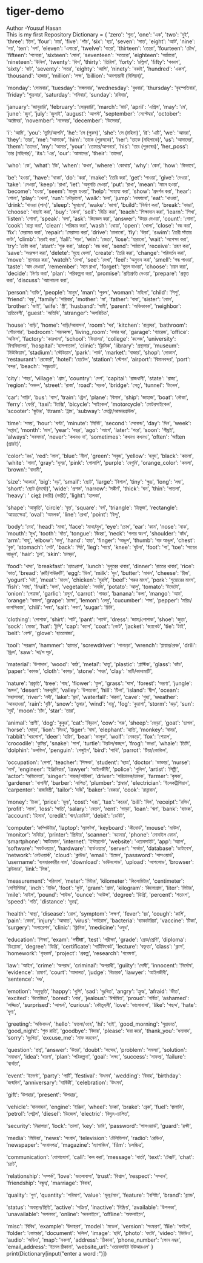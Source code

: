 # tiger-demo
Author -Yousuf Hasan
<br>
This is my first Repository 
Dictionary = {
'zero': 'শূন্য',
'one': 'এক',
'two': 'দুই',
'three': 'তিন',
'four': 'চার',
'five': 'পাঁচ',
'six': 'ছয়',
'seven': 'সাত',
'eight': 'আট',
'nine': 'নয়',
'ten': 'দশ',
'eleven': 'এগারো',
'twelve': 'বারো',
'thirteen': 'তেরো',
'fourteen': 'চৌদ্দ',
'fifteen': 'পনেরো',
'sixteen': 'ষোল',
'seventeen': 'সতেরো',
'eighteen': 'আঠারো',
'nineteen': 'উনিশ',
'twenty': 'বিশ',
'thirty': 'তিরিশ',
'forty': 'চল্লিশ',
'fifty': 'পঞ্চাশ',
'sixty': 'ষাট',
'seventy': 'সত্তর',
'eighty': 'আশি',
'ninety': 'নব্বই',
'hundred': 'একশ',
'thousand': 'হাজার',
'million': 'লক্ষ',
'billion': 'অবশ্যম্ভাবী (বিলিয়ন)',

'monday': 'সোমবার',
'tuesday': 'মঙ্গলবার',
'wednesday': 'বুধবার',
'thursday': 'বৃহস্পতিবার',
'friday': 'শুক্রবার',
'saturday': 'শনিবার',
'sunday': 'রবিবার',

'january': 'জানুয়ারি',
'february': 'ফেব্রুয়ারি',
'march': 'মার্চ',
'april': 'এপ্রিল',
'may': 'মে',
'june': 'জুন',
'july': 'জুলাই',
'august': 'আগস্ট',
'september': 'সেপ্টেম্বর',
'october': 'অক্টোবর',
'november': 'নভেম্বর',
'december': 'ডিসেম্বর',

'i': 'আমি',
'you': 'তুমি/আপনি',
'he': 'সে (পুরুষ)',
'she': 'সে (মহিলা)',
'it': 'এটি',
'we': 'আমরা',
'they': 'তারা',
'me': 'আমাকে',
'him': 'তাকে (পুরুষকে)',
'her': 'তাকে (মহিলাকে)',
'us': 'আমাদের',
'them': 'তাদের',
'my': 'আমার',
'your': 'তোমার/আপনার',
'his': 'তার (পুরুষের)',
'her_poss': 'তার (মহিলার)',
'its': 'এর',
'our': 'আমাদের',
'their': 'তাদের',

'who': 'কে',
'what': 'কি',
'when': 'কখন',
'where': 'কোথায়',
'why': 'কেন',
'how': 'কিভাবে',

'be': 'হওয়া',
'have': 'থাকা',
'do': 'করা',
'make': 'তৈরি করা',
'get': 'পাওয়া',
'give': 'দেওয়া',
'take': 'নেওয়া',
'keep': 'রাখা',
'let': 'অনুমতি দেওয়া',
'put': 'রাখা',
'mean': 'মানে হওয়া',
'become': 'হওয়া',
'seem': 'মালুম হওয়া',
'help': 'সাহায্য করা',
'show': 'প্রদর্শন করা',
'hear': 'শোনা',
'play': 'খেলা',
'run': 'দৌড়ানো',
'walk': 'চলা',
'jump': 'লাফানো',
'eat': 'খাওয়া',
'drink': 'খাওয়া (পান)',
'sleep': 'ঘুমানো',
'wake': 'জাগা',
'build': 'নির্মাণ করা',
'break': 'ভাঙা',
'choose': 'বাছাই করা',
'buy': 'কেনা',
'sell': 'বিক্রি করা',
'teach': 'শিক্ষাদান করা',
'learn': 'শিখা',
'listen': 'শোনা',
'speak': 'বলা',
'ask': 'জিজ্ঞেস করা',
'answer': 'উত্তর দেওয়া',
'count': 'গোনা',
'cook': 'রান্না করা',
'clean': 'পরিষ্কার করা',
'wash': 'ধোয়া',
'open': 'খোলা',
'close': 'বন্ধ করা',
'fix': 'মেরামত করা',
'repair': 'মেরামত করা',
'drive': 'চালানো',
'fly': 'উড়া',
'swim': 'তৈরী সাঁতার কাটা',
'climb': 'চড়াই করা',
'fall': 'পড়া',
'win': 'জেতা',
'lose': 'হারানো',
'wait': 'অপেক্ষা করা',
'try': 'চেষ্টা করা',
'start': 'শুরু করা',
'stop': 'বন্ধ করা',
'send': 'পাঠানো',
'receive': 'গ্রহণ করা',
'save': 'সংরক্ষণ করা',
'delete': 'মুছে ফেলা',
'create': 'তৈরি করা',
'change': 'পরিবর্তন করা',
'move': 'স্থানান্তর করা',
'watch': 'দেখা',
'see': 'দেখা',
'feel': 'অনুভব করা',
'smell': 'গন্ধ পাওয়া',
'taste': 'স্বাদ নেওয়া',
'remember': 'মনে রাখা',
'forget': 'ভুলে যাওয়া',
'choose': 'চয়ন করা',
'decide': 'নির্ণয় করা',
'plan': 'পরিকল্পনা করা',
'promise': 'প্রতিশ্রুতি দেওয়া',
'prepare': 'প্রস্তুত করা',
'discuss': 'আলোচনা করা',

'person': 'ব্যক্তি',
'people': 'মানুষ',
'man': 'পুরুষ',
'woman': 'মহিলা',
'child': 'শিশু',
'friend': 'বন্ধু',
'family': 'পরিবার',
'mother': 'মা',
'father': 'বাবা',
'sister': 'বোন',
'brother': 'ভাই',
'wife': 'স্ত্রী',
'husband': 'স্বামী',
'parent': 'অভিভাবক',
'neighbor': 'প্রতিবেশী',
'guest': 'অতিথি',
'stranger': 'অপরিচিত',

'house': 'বাড়ি',
'home': 'বাড়ি/আবাসন',
'room': 'ঘর',
'kitchen': 'রান্নাঘর',
'bathroom': 'শৌচাগার',
'bedroom': 'শয়নকক্ষ',
'living_room': 'বসার ঘর',
'garage': 'গ্যারেজ',
'office': 'অফিস',
'factory': 'কারখানা',
'school': 'বিদ্যালয়',
'college': 'কলেজ',
'university': 'বিশ্ববিদ্যালয়',
'hospital': 'হাসপাতাল',
'clinic': 'ক্লিনিক',
'library': 'গ্রন্থাগার',
'museum': 'মিউজিয়াম',
'stadium': 'স্টেডিয়াম',
'park': 'পার্ক',
'market': 'বাজার',
'shop': 'দোকান',
'restaurant': 'রেস্তোরাঁ',
'hotel': 'হোটেল',
'station': 'স্টেশন',
'airport': 'বিমানবন্দর',
'port': 'বন্দর',
'beach': 'সমুদ্রতট',

'city': 'শহর',
'village': 'গ্রাম',
'country': 'দেশ',
'capital': 'রাজধানী',
'state': 'রাজ্য',
'region': 'অঞ্চল',
'street': 'রাস্তা',
'road': 'সড়ক',
'bridge': 'সেতু',
'tunnel': 'টানেল',

'car': 'গাড়ি',
'bus': 'বাস',
'train': 'ট্রেন',
'plane': 'বিমান',
'ship': 'জাহাজ',
'boat': 'নৌকা',
'ferry': 'ফেরি',
'taxi': 'ট্যাক্সি',
'bicycle': 'সাইকেল',
'motorcycle': 'মোটরসাইকেল',
'scooter': 'স্কুটার',
'ttram': 'ট্রাম',
'subway': 'মেট্রো/আন্ডারগ্রাউন্ড',

'time': 'সময়',
'hour': 'ঘণ্টা',
'minute': 'মিনিট',
'second': 'সেকেন্ড',
'day': 'দিন',
'week': 'সপ্তাহ',
'month': 'মাস',
'year': 'বছর',
'ago': 'আগে',
'later': 'পরে',
'soon': 'শীঘ্রই',
'always': 'সবসময়',
'never': 'কখনও না',
'sometimes': 'কখনও কখনও',
'often': 'অften (প্রায়ই)',

'color': 'রঙ',
'red': 'লাল',
'blue': 'নীল',
'green': 'সবুজ',
'yellow': 'হলুদ',
'black': 'কালো',
'white': 'সাদা',
'gray': 'ধূসর',
'pink': 'গোলাপি',
'purple': 'বেগুনি',
'orange_color': 'কমলা',
'brown': 'বাদামী',

'size': 'আকার',
'big': 'বড়',
'small': 'ছোট',
'large': 'বিশাল',
'tiny': 'ক্ষুদ্র',
'long': 'লম্বা',
'short': 'ছোট (দৈর্ঘ্যে)',
'wide': 'প্রশস্ত',
'narrow': 'সঙ্কীর্ণ',
'thick': 'ঘন',
'thin': 'পাতলা',
'heavy': ' cięż (ভারী) (ভারী)',
'light': 'হালকা',

'shape': 'আকৃতি',
'circle': 'বৃত্ত',
'square': 'বর্গ',
'triangle': 'ত্রিভুজ',
'rectangle': 'আয়তক্ষেত্র',
'oval': 'অমলক',
'line': 'রেখা',
'point': 'বিন্দু',

'body': 'দেহ',
'head': 'মাথা',
'face': 'মাথা/মুখ',
'eye': 'চোখ',
'ear': 'কান',
'nose': 'নাক',
'mouth': 'মুখ',
'tooth': 'দাঁত',
'tongue': 'জিহ্বা',
'neck': 'গলার অংশ',
'shoulder': 'কাঁধ',
'arm': 'বাহু',
'elbow': 'কনু',
'hand': 'হাত',
'finger': 'আঙুল',
'thumb': 'বড় আঙুল',
'chest': 'বুক',
'stomach': 'পেট',
'back': 'পিঠ',
'leg': 'পায়ে',
'knee': 'ঘুটনা',
'foot': 'পা',
'toe': 'পায়ের আঙুল',
'hair': 'চুল',
'skin': 'চামড়া',

'food': 'খাদ্য',
'breakfast': 'প্রাতঃরাশ',
'lunch': 'দুপুরের খাবার',
'dinner': 'রাতের খাবার',
'rice': 'ভাত',
'bread': 'রুটি/পাউরুটি',
'egg': 'ডিম',
'milk': 'দুধ',
'butter': 'মাখন',
'cheese': 'চীজ',
'yogurt': 'দই',
'meat': 'মাংস',
'chicken': 'মুরগি',
'beef': 'গরুর মাংস',
'pork': 'শুয়োরের মাংস',
'fish': 'মাছ',
'fruit': 'ফল',
'vegetable': 'সবজি',
'potato': 'আলু',
'tomato': 'টমেটো',
'onion': 'পেয়াজ',
'garlic': 'রসুন',
'carrot': 'গাজর',
'banana': 'কলা',
'mango': 'আম',
'orange': 'কমলা',
'grape': 'দ্রাক্ষা',
'lemon': 'লেবু',
'cucumber': 'শসা',
'pepper': 'মরিচ/কাপসিকাম',
'chili': 'লঙ্কা',
'salt': 'লবণ',
'sugar': 'চিনি',

'clothing': 'পোশাক',
'shirt': 'শার্ট',
'pant': 'প্যান্ট',
'dress': 'জামা/পোশাক',
'shoe': 'জুতা',
'sock': 'মোজা',
'hat': 'টুপি',
'cap': 'ক্যাপ',
'coat': 'কোট',
'jacket': 'জ্যাকেট',
'tie': 'টাই',
'belt': 'বেল্ট',
'glove': 'হাতমোজা',

'tool': 'সরঞ্জাম',
'hammer': 'হ্যামার',
'screwdriver': 'পানচড়া',
'wrench': 'প্লায়ার/রেঞ্চ',
'drill': 'ড্রিল',
'saw': 'দা/স সূচ',

'material': 'উপাদান',
'wood': 'কাঠ',
'metal': 'ধাতু',
'plastic': 'প্লাস্টিক',
'glass': 'কাঁচ',
'paper': 'কাগজ',
'cloth': 'কাপড়',
'stone': 'পত্থর',
'clay': 'মাটি/কাদামাটি',

'nature': 'প্রকৃতি',
'tree': 'গাছ',
'flower': 'ফুল',
'grass': 'ঘাস',
'forest': 'অরণ্য',
'jungle': 'জঙ্গল',
'desert': 'মরুভূমি',
'valley': 'উপত্যকা',
'hill': 'টিলা',
'island': 'দ্বীপ',
'ocean': 'মহাসাগর',
'river': 'নদী',
'lake': 'হ্রদ',
'waterfall': 'ঝরনা',
'cave': 'গুহা',
'weather': 'আবহাওয়া',
'rain': 'বৃষ্টি',
'snow': 'তুষার',
'wind': 'বায়ু',
'fog': 'কুয়াশা',
'storm': 'ঝড়',
'sun': 'সূর্য',
'moon': 'চাঁদ',
'star': 'তারা',

'animal': 'প্রাণী',
'dog': 'কুকুর',
'cat': 'বিড়াল',
'cow': 'গরু',
'sheep': 'ভেড়া',
'goat': 'ছাগল',
'horse': 'ঘোড়া',
'lion': 'সিংহ',
'tiger': 'বাঘ',
'elephant': 'হাতি',
'monkey': 'বানর',
'rabbit': 'খরগোশ',
'deer': 'হরিণ',
'bear': 'ভালুক',
'wolf': 'নেকড়ে',
'fox': 'শেয়াল',
'crocodile': 'কুমির',
'snake': 'সাপ',
'turtle': 'টরটল/কচ্ছপ',
'frog': 'ভাঙা',
'whale': 'তিমি',
'dolphin': 'ডলফিন',
'penguin': 'পেঙ্গুইন',
'bird': 'পাখি',
'parrot': 'টিয়া/কোকিল',

'occupation': 'পেশা',
'teacher': 'শিক্ষক',
'student': 'ছাত্র',
'doctor': 'ডাক্তার',
'nurse': 'নার্স',
'engineer': 'ইঞ্জিনিয়ার',
'lawyer': 'আইনজীবী',
'police': 'পুলিশ',
'artist': 'শিল্পী',
'actor': 'অভিনেতা',
'singer': 'গায়ক/গায়িকা',
'driver': 'পরিচালক/চালক',
'farmer': 'কৃষক',
'gardener': 'বাগানী',
'barber': 'নাপিত',
'plumber': 'প্লাম্বার',
'electrician': 'ইলেকট্রিশিয়ান',
'carpenter': 'রাজমিস্ত্রী',
'tailor': 'দর্জি',
'baker': 'বেকার',
'cook': 'রান্নাবান',

'money': 'টাকা',
'price': 'মূল্য',
'cost': 'খরচ',
'tax': 'করের',
'bill': 'বিল',
'receipt': 'রসিদ',
'profit': 'লাভ',
'loss': 'ক্ষতি',
'salary': 'বেতন',
'rent': 'ভাড়া',
'loan': 'ঋণ',
'bank': 'ব্যাংক',
'account': 'হিসাব',
'credit': 'ঋণ/ক্রেডিট',
'debit': 'ডেবিট',

'computer': 'কম্পিউটার',
'laptop': 'ল্যাপটপ',
'keyboard': 'কীবোর্ড',
'mouse': 'মাউস',
'monitor': 'মনিটর',
'printer': 'প্রিন্টার',
'scanner': 'স্ক্যানার',
'phone': 'মোবাইল ফোন',
'smartphone': 'স্মার্টফোন',
'internet': 'ইন্টারনেট',
'website': 'ওয়েবসাইট',
'app': 'অ্যাপ',
'software': 'সফটওয়্যার',
'hardware': 'হার্ডওয়্যার',
'server': 'সার্ভার',
'database': 'ডাটাবেস',
'network': 'নেটওয়ার্ক',
'cloud': 'ক্লাউড',
'email': 'ইমেল',
'password': 'পাসওয়ার্ড',
'username': 'ব্যবহারকারীর নাম',
'download': 'ডাউনলোড',
'upload': 'আপলোড',
'browser': 'ব্রাউজার',
'link': 'লিঙ্ক',

'measurement': 'পরিমাপ',
'meter': 'মিটার',
'kilometer': 'কিলোমিটার',
'centimeter': 'সেন্টিমিটার',
'inch': 'ইঞ্চি',
'foot': 'ফুট',
'gram': 'গ্রাম',
'kilogram': 'কিলোগ্রাম',
'liter': 'লিটার',
'mile': 'মাইল',
'pound': 'পাউন্ড',
'ounce': 'আউন্স',
'degree': 'ডিগ্রি',
'percent': 'শতাংশ',
'speed': 'গতি',
'distance': 'দূরত্ব',

'health': 'স্বাস্থ্য',
'disease': 'রোগ',
'symptom': 'লক্ষণ',
'fever': 'জ্বর',
'cough': 'কাশি',
'pain': 'বেদন',
'injury': 'আঘাত',
'virus': 'ভাইরাস',
'bacteria': 'ব্যাকটেরিয়া',
'vaccine': 'টিকা',
'surgery': 'অপারেশন',
'clinic': 'ক্লিনিক',
'medicine': 'ওষুধ',

'education': 'শিক্ষা',
'exam': 'পरीक्षा',
'test': 'পরীক্ষা',
'grade': 'গ্রেড/শ্রেণি',
'diploma': 'ডিপ্লোমা',
'degree': 'ডিগ্রি',
'certificate': 'সার্টিফিকেট',
'lecture': 'বক্তৃতা',
'class': 'ক্লাস',
'homework': 'গৃহকর্ম',
'project': 'প্রকল্প',
'research': 'গবেষণা',

'law': 'আইন',
'crime': 'অপরাধ',
'criminal': 'অপরাধী',
'guilty': 'দোষী',
'innocent': 'নির্দোষ',
'evidence': 'প্রমাণ',
'court': 'আদালত',
'judge': 'বিচারক',
'lawyer': 'আইনজীবী',
'sentence': 'দণ্ড',

'emotion': 'অনুভূতি',
'happy': 'খুশি',
'sad': 'দুঃখিত',
'angry': 'ক্রুদ্ধ',
'afraid': 'ভীত',
'excited': 'উত্তেজিত',
'bored': 'বোর',
'jealous': 'ঈর্ষান্বিত',
'proud': 'গর্বিত',
'ashamed': 'লজ্জিত',
'surprised': 'আশ্চর্য',
'curious': 'কৌতূহলী',
'love': 'ভালোবাসা',
'like': 'পছন্দ',
'hate': 'ঘৃণা',

'greeting': 'অভিবাদন',
'hello': 'হ্যালো/ওহে',
'hi': 'হাই',
'good_morning': 'সুপ্রভাত',
'good_night': 'শুভ রাত্রি',
'goodbye': 'বিদায়',
'please': 'দয়া করে',
'thank_you': 'ধন্যবাদ',
'sorry': 'দুঃখিত',
'excuse_me': 'মাফ করবেন',

'question': 'প্রশ্ন',
'answer': 'উত্তর',
'doubt': 'সন্দেহ',
'problem': 'সমস্যা',
'solution': 'সমাধান',
'idea': 'ধারণা',
'plan': 'পরিকল্পনা',
'goal': 'লক্ষ্য',
'success': 'সাফল্য',
'failure': 'ব্যর্থতা',

'event': 'ইভেন্ট',
'party': 'পার্টি',
'festival': 'উৎসব',
'wedding': 'বিবাহ',
'birthday': 'জন্মদিন',
'anniversary': 'বার্ষিকী',
'celebration': 'উৎসব',

'gift': 'উপহার',
'present': 'উপহার',

'vehicle': 'যানবাহন',
'engine': 'ইঞ্জিন',
'wheel': 'চাকা',
'brake': 'ব্রেক',
'fuel': 'জ্বালানি',
'petrol': 'পেট্রল',
'diesel': 'ডিজেল',
'electric': 'বিদ্যুৎ-চালিত',

'security': 'নিরাপত্তা',
'lock': 'তালা',
'key': 'চাবি',
'password': 'পাসওয়ার্ড',
'guard': 'রক্ষী',

'media': 'মিডিয়া',
'news': 'সংবাদ',
'television': 'টেলিভিশন',
'radio': 'রেডিও',
'newspaper': 'সংবাদপত্র',
'magazine': 'ম্যাগাজিন',
'film': 'চলচ্চিত্র',

'communication': 'যোগাযোগ',
'call': 'কল করা',
'message': 'বার্তা',
'text': 'টেক্সট',
'chat': 'চ্যাট',

'relationship': 'সম্পর্ক',
'love': 'ভালোবাসা',
'trust': 'বিশ্বাস',
'respect': 'সম্মান',
'friendship': 'বন্ধুত্ব',
'marriage': 'বিবাহ',

'quality': 'গুণ',
'quantity': 'পরিমাণ',
'value': 'মূল্য/মান',
'feature': 'বৈশিষ্ট্য',
'brand': 'ব্র্যান্ড',

'status': 'অবস্থান/স্থিতি',
'active': 'সক্রিয়',
'inactive': 'নিষ্ক্রিয়',
'available': 'উপলভ্য',
'unavailable': 'অপলভ্য',
'online': 'অনলাইনে',
'offline': 'অফলাইনে',

'misc': 'বিবিধ',
'example': 'উদাহরণ',
'model': 'মডেল',
'version': 'সংস্করণ',
'file': 'ফাইল',
'folder': 'ফোল্ডার',
'document': 'দলিল',
'image': 'ছবি',
'photo': 'ফটো',
'video': 'ভিডিও',
'audio': 'অডিও',
'map': 'নকশা',
'address': 'ঠিকানা',
'phone_number': 'ফোন নম্বর',
'email_address': 'ইমেল ঠিকানা',
'website_url': 'ওয়েবসাইট ইউআরএল'
}
print(Dictionary[input("enter a word :")])
